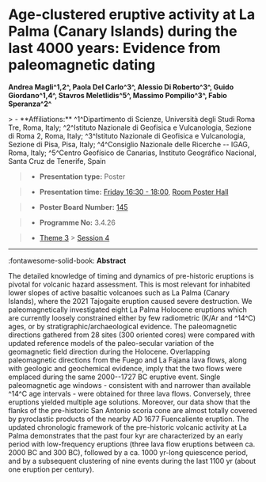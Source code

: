 # Age-clustered eruptive activity at La Palma (Canary Islands) during the last 4000 years: Evidence from paleomagnetic dating

**Andrea Magli^1,2^, Paola Del Carlo^3^, Alessio Di Roberto^3^, Guido Giordano^1,4^, Stavros Meletlidis^5^, Massimo Pompilio^3^, Fabio Speranza^2^**

<!-- more -->> - **Affiliations:** ^1^Dipartimento di Scienze, Università degli Studi Roma Tre, Roma, Italy; ^2^Istituto Nazionale di Geofisica e Vulcanologia, Sezione di Roma 2, Roma, Italy; ^3^Istituto Nazionale di Geofisica e Vulcanologia, Sezione di Pisa, Pisa, Italy; ^4^Consiglio Nazionale delle Ricerche -- IGAG, Roma, Italy; ^5^Centro Geofísico de Canarias, Instituto Geográfico Nacional, Santa Cruz de Tenerife, Spain 

> - **Presentation type:** Poster

> - **Presentation time:** [Friday 16:30 - 18:00](../sessions_comparison.md#__tabbed_4_6), [Room Poster Hall](../maps_venue.md#__tabbed_1_1)

> - **Poster Board Number:** [145](../map_poster_boards.md#friday)

> - **Programme No:** 3.4.26

> - [Theme 3](../theme3.md) > [Session 4](../sessions/session-3-4.md)

--- 

:fontawesome-solid-book: **Abstract**

The detailed knowledge of timing and dynamics of pre-historic eruptions is pivotal for volcanic hazard assessment. This is most relevant for inhabited lower slopes of active basaltic volcanoes such as La Palma (Canary Islands), where the 2021 Tajogaite eruption caused severe destruction. We paleomagnetically investigated eight La Palma Holocene eruptions which are currently loosely constrained either by few radiometric (K/Ar and ^14^C) ages, or by stratigraphic/archaeological evidence. The paleomagnetic directions gathered from 28 sites (300 oriented cores) were compared with updated reference models of the paleo-secular variation of the geomagnetic field direction during the Holocene. Overlapping paleomagnetic directions from the Fuego and La Fajana lava flows, along with geologic and geochemical evidence, imply that the two flows were emplaced during the same 2000--1727 BC eruptive event. Single paleomagnetic age windows - consistent with and narrower than available ^14^C age intervals - were obtained for three lava flows. Conversely, three eruptions yielded multiple age solutions. Moreover, our data show that the flanks of the pre-historic San Antonio scoria cone are almost totally covered by pyroclastic products of the nearby AD 1677 Fuencaliente eruption. The updated chronologic framework of the pre-historic volcanic activity at La Palma demonstrates that the past four kyr are characterized by an early period with low-frequency eruptions (three lava flow eruptions between ca. 2000 BC and 300 BC), followed by a ca. 1000 yr-long quiescence period, and by a subsequent clustering of nine events during the last 1100 yr (about one eruption per century).

